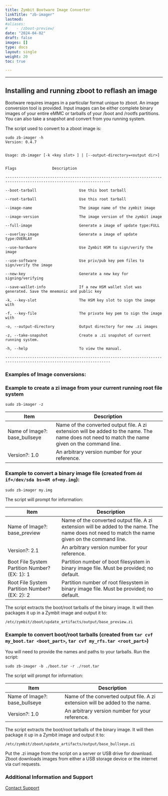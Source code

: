 ```yaml
---
title: Zymbit Bootware Image Converter
linkTitle: "zb-imager"
lastmod:
#aliases:
#    - /zboot-preview/
date: "2024-04-02"
draft: false
images: []
type: docs
layout: single
weight: 20
toc: true

---
```


-----


## Installing and running zboot to reflash an image

Bootware requires images in a particular format unique to zboot. An image conversion tool is provided. Input images can be either complete binary images of your entire eMMC or tarballs of your /boot and /rootfs partitions.  You can also take a snapshot and convert from you running system.


The script used to convert to a zboot image is: 

```
sudo zb-imager -h
Version: 0.4.7


Usage: zb-imager [-k <key slot> ] | [--output-directory=<output dir>]


Flags                Description

---------------------------------------------------------------------------------------------------------------------

--boot-tarball                   Use this boot tarball

--root-tarball                   Use this root tarball

--image-name                     The image name of the zymbit image

--image-version                  The image version of the zymbit image

--full-image                     Generate a image of update type:FULL

--overlay-image                  Generate a image of update type:OVERLAY

--use-hardware                   Use Zymbit HSM to sign/verify the image

--use-software                   Use priv/pub key pem files to sign/verify the image

--new-key                        Generate a new key for signing/verifying

--save-wallet-info               If a new HSM wallet slot was generated. Save the mnemonic and public key

-k, --key-slot                   The HSM key slot to sign the image with

-f, --key-file                   The private key pem to sign the image with

-o, --output-directory           Output directory for new .zi images

-z, --take-snapshot              Create a .zi snapshot of current running system.

-h, --help                       To view the manual.

---------------------------------------------------------------------------------------------------------------------

```

### Examples of Image conversions:

### Example to create a zi image from your current running root file system

```
sudo zb-imager -z
```
| Item | Description |
| ----- | ----- |
| Name of Image?: base_bullseye            | Name of the converted output file. A zi extension will be added to the name.  The name does not need to match the name given on the command line. |
| Version?: 1.0                                 | An arbitrary version number for your reference. |

### Example to convert a binary image file (created from `dd if=/dev/sda bs=4M of=my.img`):

```
sudo zb-imager my.img
```
The script will prompt for information:

| Item | Description |
| ----- | ----- |
| Name of Image?: base_preview             | Name of the converted output file. A zi extension will be added to the name.  The name does not need to match the name given on the command line. |
| Version?: 2.1                                 | An arbitrary version number for your reference. |
| Boot File System Partition Number? (EX: 1): 1 | Partition number of boot filesystem in binary image file. Must be provided; no default. |
| Root File System Partition Number? (EX: 2): 2 | Partition number of root filesystem in binary image file. Must be provided; no default. |

The script extracts the boot/root tarballs of the binary image. It will then packages it up in a Zymbit image and output it to:

`/etc/zymbit/zboot/update_artifacts/output/base_preview.zi`

### Example to convert boot/root tarballs (created from `tar cvf my_boot.tar <boot_part>`, `tar cvf my_rfs.tar <root_part>`)

You will need to provide the names and paths to your tarballs. Run the script:

```
sudo zb-imager -b ./boot.tar -r ./root.tar
```

The script will prompt for information:

| Item | Description |
| ----- | ----- |
|Name of Image?: base_bullseye | Name of the converted output file. A zi extension will be added to the name. |
| Version?: 1.0 | An arbitrary version number for your reference.

The script extracts the boot/root tarballs of the binary image. It will then package it up in a Zymbit image and output it to:

`/etc/zymbit/zboot/update_artifacts/output/base_bullseye.zi`

Put the .zi image from the script on a server or USB drive for download. Zboot downloads images from either a USB storage device or the internet via curl requests.


### Additional Information and Support
    
[Contact Support](mailto:support@zymbit.com)

